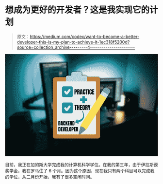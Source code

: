 # 想成为更好的开发者？这是我实现它的计划

> 原文：<https://medium.com/codex/want-to-become-a-better-developer-this-is-my-plan-to-achieve-it-1ec318f5200d?source=collection_archive---------4----------------------->

![](img/24ceed81a83493133b031f4f8b3ecb33.png)

目前，我正在加的斯大学完成我的计算机科学学位。在我的第三年，由于伊拉斯谟奖学金，我在罗马住了 6 个月。因为这个原因，现在我只有两个科目可以完成我的学位，从二月份开始，我有了很多空闲时间。
